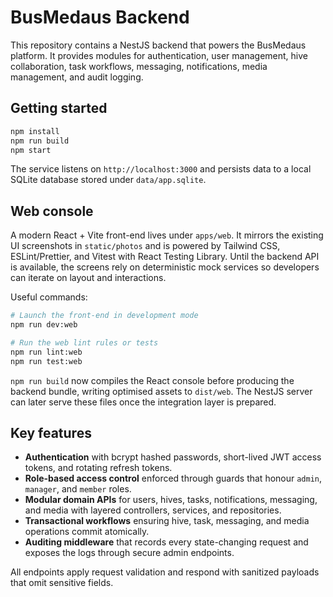 # BusMedaus Backend

This repository contains a NestJS backend that powers the BusMedaus platform. It provides modules for authentication, user management, hive collaboration, task workflows, messaging, notifications, media management, and audit logging.

## Getting started

```bash
npm install
npm run build
npm start
```

The service listens on `http://localhost:3000` and persists data to a local SQLite database stored under `data/app.sqlite`.

## Web console

A modern React + Vite front-end lives under `apps/web`. It mirrors the existing UI screenshots in `static/photos` and is
powered by Tailwind CSS, ESLint/Prettier, and Vitest with React Testing Library. Until the backend API is available, the
screens rely on deterministic mock services so developers can iterate on layout and interactions.

Useful commands:

```bash
# Launch the front-end in development mode
npm run dev:web

# Run the web lint rules or tests
npm run lint:web
npm run test:web
```

`npm run build` now compiles the React console before producing the backend bundle, writing optimised assets to
`dist/web`. The NestJS server can later serve these files once the integration layer is prepared.

## Key features

- **Authentication** with bcrypt hashed passwords, short-lived JWT access tokens, and rotating refresh tokens.
- **Role-based access control** enforced through guards that honour `admin`, `manager`, and `member` roles.
- **Modular domain APIs** for users, hives, tasks, notifications, messaging, and media with layered controllers, services, and repositories.
- **Transactional workflows** ensuring hive, task, messaging, and media operations commit atomically.
- **Auditing middleware** that records every state-changing request and exposes the logs through secure admin endpoints.

All endpoints apply request validation and respond with sanitized payloads that omit sensitive fields.
